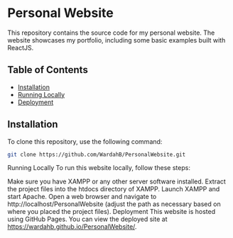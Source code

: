 # Personal Website

This repository contains the source code for my personal website. The website showcases my portfolio, including some basic examples built with ReactJS.

## Table of Contents

- [Installation](#installation)
- [Running Locally](#running-locally)
- [Deployment](#deployment)

## Installation

To clone this repository, use the following command:

```bash
git clone https://github.com/WardahB/PersonalWebsite.git
```

Running Locally
To run this website locally, follow these steps:

Make sure you have XAMPP or any other server software installed.
Extract the project files into the htdocs directory of XAMPP.
Launch XAMPP and start Apache.
Open a web browser and navigate to http://localhost/PersonalWebsite (adjust the path as necessary based on where you placed the project files).
Deployment
This website is hosted using GitHub Pages. You can view the deployed site at https://wardahb.github.io/PersonalWebsite/.
